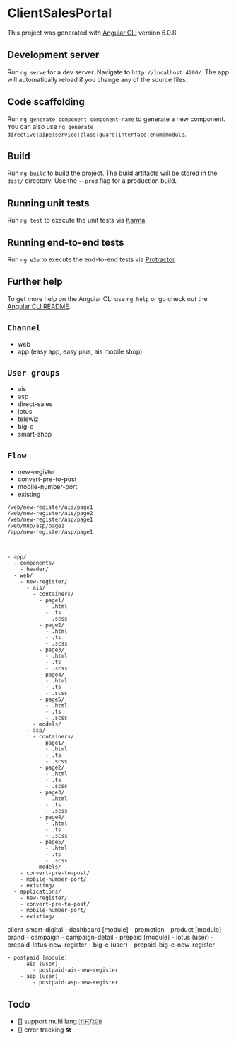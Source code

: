 # ClientSalesPortal

This project was generated with [Angular CLI](https://github.com/angular/angular-cli) version 6.0.8.

## Development server

Run `ng serve` for a dev server. Navigate to `http://localhost:4200/`. The app will automatically reload if you change any of the source files.

## Code scaffolding

Run `ng generate component component-name` to generate a new component. You can also use `ng generate directive|pipe|service|class|guard|interface|enum|module`.

## Build

Run `ng build` to build the project. The build artifacts will be stored in the `dist/` directory. Use the `--prod` flag for a production build.

## Running unit tests

Run `ng test` to execute the unit tests via [Karma](https://karma-runner.github.io).

## Running end-to-end tests

Run `ng e2e` to execute the end-to-end tests via [Protractor](http://www.protractortest.org/).

## Further help

To get more help on the Angular CLI use `ng help` or go check out the [Angular CLI README](https://github.com/angular/angular-cli/blob/master/README.md).

## `Channel`
  - web
  - app (easy app, easy plus, ais mobile shop)

## `User groups`
  - ais
  - asp
  - direct-sales
  - lotus
  - telewiz
  - big-c
  - smart-shop

## `Flow`
  - new-register
  - convert-pre-to-post
  - mobile-number-port
  - existing

```
/web/new-register/ais/page1
/web/new-register/ais/page2
/web/new-register/asp/page1
/web/mnp/asp/page1
/app/new-register/asp/page1



- app/
  - components/
    - header/
  - web/
    - new-register/
      - ais/ 
        - containers/
          - page1/
            - .html
            - .ts
            - .scss
          - page2/
            - .html
            - .ts
            - .scss
          - page3/
            - .html
            - .ts
            - .scss
          - page4/
            - .html
            - .ts
            - .scss
          - page5/
            - .html
            - .ts
            - .scss
        - models/
      - asp/ 
        - containers/
          - page1/
            - .html
            - .ts
            - .scss
          - page2/
            - .html
            - .ts
            - .scss
          - page3/
            - .html
            - .ts
            - .scss
          - page4/
            - .html
            - .ts
            - .scss
          - page5/
            - .html
            - .ts
            - .scss
        - models/
    - convert-pre-to-post/
    - mobile-number-port/
    - existing/
  - applications/
    - new-register/
    - convert-pre-to-post/
    - mobile-number-port/
    - existing/
```

client-smart-digital
	- dashboard [module]
		- promotion
	- product [module]
		- brand
		- campaign
		- campaign-detail
	- prepaid [module]
		- lotus (user)
			- prepaid-lotus-new-register
		- big-c (user)
			- prepaid-big-c-new-register

	- postpaid [module]
		- ais (user)
			- postpaid-ais-new-register
		- asp (user)
			- postpaid-asp-new-register


## Todo
  - [] support multi lang 🇹🇭/🇬🇧
  - [] error tracking 🛠

